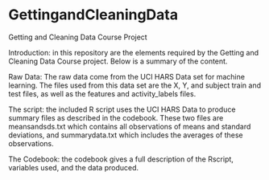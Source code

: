 # GettingandCleaningData

Getting and Cleaning Data  Course Project

Introduction: in this repository are the elements required by the Getting and Cleaning Data Course project. Below is a summary of the content.

Raw Data: The raw data come from the UCI HARS Data set for machine learning. The files used from this data set are the X, Y, and subject train and test files, as well as the features and activity_labels files.

The script: the included R script uses the UCI HARS Data to produce summary files as described in the codebook. These two files are meansandsds.txt which contains all observations of means and standard deviations, and summarydata.txt which includes the averages of these observations.

The Codebook: the codebook gives a full description of the Rscript, variables used, and the data produced.